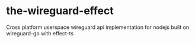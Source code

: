 # the-wireguard-effect

Cross platform userspace wireguard api implementation for nodejs built on wireguard-go with effect-ts
